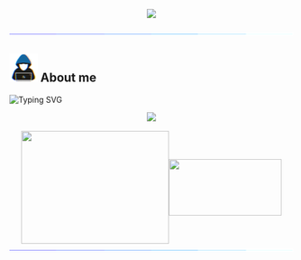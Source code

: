 <p align="center">
  <img src="https://count.getloli.com/get/@M786453?theme=gelbooru" />
</p>

<img src="https://github.com/M786453/M786453/raw/main/images/cool_bar.gif">

## <picture><img src = "https://github.com/M786453/M786453/raw/main/images/about_me.gif" width = 50px></picture> **About me**

<img src="https://readme-typing-svg.demolab.com?font=Fira+Code&size=18&duration=1000&pause=100&multiline=true&width=500&height=80&color=006AFF&lines=SOFTWARE ENGINEER;TECHNOLOGY ENTHUSIAST;OPEN SOURCE CONTRIBUTOR;" alt="Typing SVG" />

  <p align=center>
  <img src="http://github-profile-summary-cards.vercel.app/api/cards/profile-details?username=M786453&theme=transparent" width="730" />
  </p>
  
<div style="display:flex; justify-content:center; align-items:center;">
  
  <img src="https://github-readme-streak-stats.herokuapp.com/?user=M786453&theme=transparent" width=262 height=200/>

  <img align="center" src="https://github-readme-stats.vercel.app/api/top-langs/?username=M786453&layout=donut&theme=transparent" width=200 height=100/>

</div>

<img src="https://github.com/M786453/M786453/raw/main/images/cool_bar.gif">
